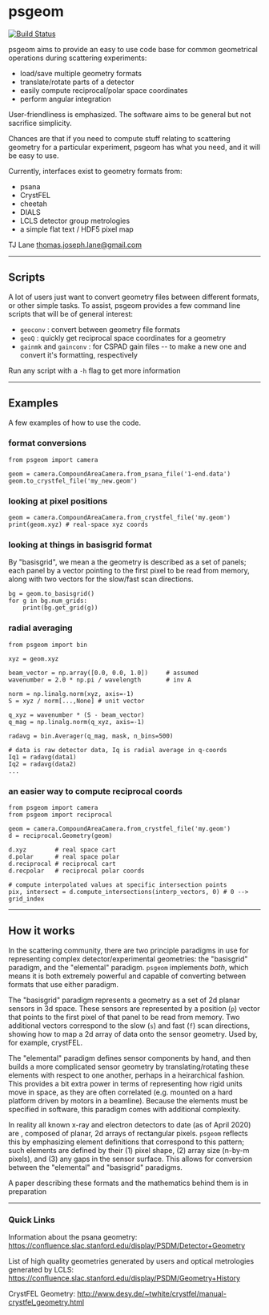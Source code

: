 # psgeom
[![Build Status](https://travis-ci.org/slaclab/psgeom.svg?branch=master)](https://travis-ci.org/slaclab/psgeom)

psgeom aims to provide an easy to use code base for common geometrical 
operations during scattering experiments:
* load/save multiple geometry formats
* translate/rotate parts of a detector
* easily compute reciprocal/polar space coordinates
* perform angular integration

User-friendliness is emphasized. The software aims to be general
but not sacrifice simplicity.

Chances are that if you need to compute stuff relating to scattering
geometry for a particular experiment, psgeom has what you need, and
it will be easy to use.

Currently, interfaces exist to geometry formats from:
* psana
* CrystFEL
* cheetah
* DIALS
* LCLS detector group metrologies
* a simple flat text / HDF5 pixel map

TJ Lane <thomas.joseph.lane@gmail.com>

------

## Scripts ##

A lot of users just want to convert geometry files between different formats, or other simple tasks. To assist, psgeom provides a few command line scripts that will be of general interest:

* `geoconv` : convert between geometry file formats
* `geoQ` : quickly get reciprocal space coordinates for a geometry
* `gainmk` and `gainconv` : for CSPAD gain files -- to make a new one and convert it's formatting, respectively

Run any script with a `-h` flag to get more information

------

## Examples ##
A few examples of how to use the code.

### format conversions ###
```
from psgeom import camera

geom = camera.CompoundAreaCamera.from_psana_file('1-end.data')
geom.to_crystfel_file('my_new.geom')
```

### looking at pixel positions ###
```
geom = camera.CompoundAreaCamera.from_crystfel_file('my.geom')
print(geom.xyz) # real-space xyz coords
```

### looking at things in basisgrid format ###
By "basisgrid", we mean a the geometry is described as a set of panels; each panel by a vector pointing
to the first pixel to be read from memory, along with two vectors for the slow/fast scan directions.
```
bg = geom.to_basisgrid()
for g in bg.num_grids:
    print(bg.get_grid(g))
```

### radial averaging ###
```
from psgeom import bin

xyz = geom.xyz

beam_vector = np.array([0.0, 0.0, 1.0])     # assumed
wavenumber = 2.0 * np.pi / wavelength       # inv A

norm = np.linalg.norm(xyz, axis=-1)
S = xyz / norm[...,None] # unit vector

q_xyz = wavenumber * (S - beam_vector)
q_mag = np.linalg.norm(q_xyz, axis=-1)

radavg = bin.Averager(q_mag, mask, n_bins=500)

# data is raw detector data, Iq is radial average in q-coords
Iq1 = radavg(data1) 
Iq2 = radavg(data2) 
...
```

### an easier way to compute reciprocal coords ###
```
from psgeom import camera
from psgeom import reciprocal

geom = camera.CompoundAreaCamera.from_crystfel_file('my.geom')
d = reciprocal.Geometry(geom)

d.xyz        # real space cart
d.polar      # real space polar
d.reciprocal # reciprocal cart
d.recpolar   # reciprocal polar coords

# compute interpolated values at specific intersection points
pix, intersect = d.compute_intersections(interp_vectors, 0) # 0 --> grid_index
```


-------

## How it works ##

In the scattering community, there are two principle paradigms in use for representing complex detector/experimental geometries: the "basisgrid" paradigm, and the "elemental" paradigm. `psgeom` implements *both*, which means it is both extremely powerful and capable of converting between formats that use either paradigm.

The "basisgrid" paradigm represents a geometry as a set of 2d planar sensors in 3d space. These sensors are represented by a position (`p`) vector that points to the first pixel of that panel to be read from memory. Two additional vectors correspond to the slow (`s`) and fast (`f`) scan directions, showing how to map a 2d array of data onto the sensor geometry. Used by, for example, crystFEL.

The "elemental" paradigm defines sensor components by hand, and then builds a more complicated sensor geometry by translating/rotating these elements with respect to one another, perhaps in a heirarchical fashion. This provides a bit extra power in terms of representing how rigid units move in space, as they are often correlated (e.g. mounted on a hard platform driven by motors in a beamline). Because the elements must be specified in software, this paradigm comes with additional complexity.

In reality all known x-ray and electron detectors to date (as of April 2020) are , composed of planar, 2d arrays of rectangular pixels. `psgeom` reflects this by emphasizing element definitions that correspond to this pattern; such elements are defined by their (1) pixel shape, (2) array size (n-by-m pixels), and (3) any gaps in the sensor surface. This allows for conversion between the "elemental" and "basisgrid" paradigms.

A paper describing these formats and the mathematics behind them is in preparation

-------

### Quick Links ###

Information about the psana geometry:
https://confluence.slac.stanford.edu/display/PSDM/Detector+Geometry

List of high quality geometries generated by users and optical metrologies generated by LCLS:
https://confluence.slac.stanford.edu/display/PSDM/Geometry+History

CrystFEL Geometry:
http://www.desy.de/~twhite/crystfel/manual-crystfel_geometry.html



